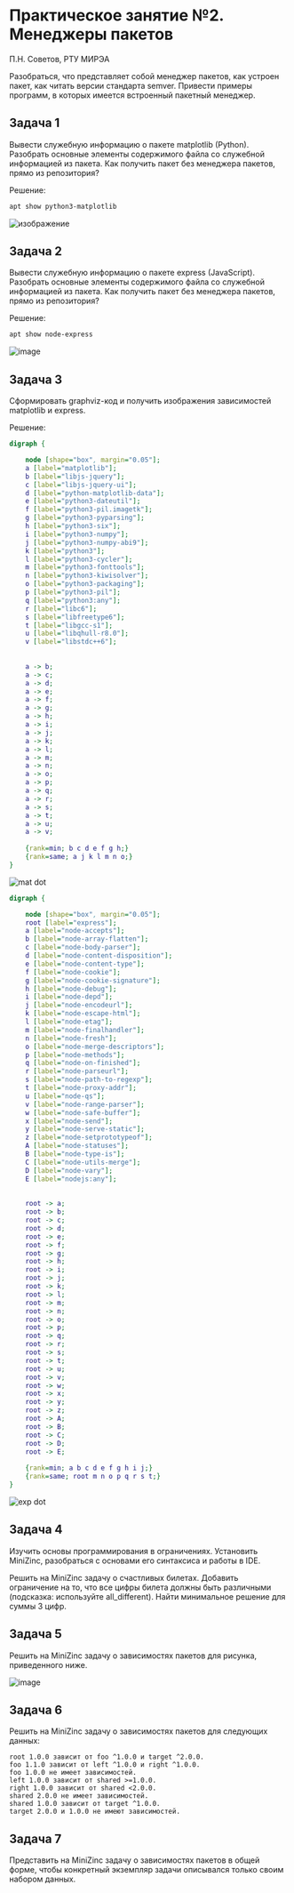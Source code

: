 # Практическое занятие №2. Менеджеры пакетов

П.Н. Советов, РТУ МИРЭА

Разобраться, что представляет собой менеджер пакетов, как устроен пакет, как читать версии стандарта semver. Привести примеры программ, в которых имеется встроенный пакетный менеджер.

## Задача 1

Вывести служебную информацию о пакете matplotlib (Python). Разобрать основные элементы содержимого файла со служебной информацией из пакета. Как получить пакет без менеджера пакетов, прямо из репозитория?

Решение:
```bash
apt show python3-matplotlib
```
![изображение](https://github.com/user-attachments/assets/d8852768-69c7-48f5-9c4e-05f027a7b4fb)


## Задача 2

Вывести служебную информацию о пакете express (JavaScript). Разобрать основные элементы содержимого файла со служебной информацией из пакета. Как получить пакет без менеджера пакетов, прямо из репозитория?

Решение:
```bash
apt show node-express
```
![image](https://github.com/user-attachments/assets/586f9314-232c-4c68-881f-6dcb1808938e)


## Задача 3

Сформировать graphviz-код и получить изображения зависимостей matplotlib и express.

Решение:
```dot
digraph {

    node [shape="box", margin="0.05"];
    a [label="matplotlib"];
    b [label="libjs-jquery"];
    c [label="libjs-jquery-ui"];
    d [label="python-matplotlib-data"];
    e [label="python3-dateutil"];
    f [label="python3-pil.imagetk"];
    g [label="python3-pyparsing"];
    h [label="python3-six"];
    i [label="python3-numpy"];
    j [label="python3-numpy-abi9"];
    k [label="python3"];
    l [label="python3-cycler"];
    m [label="python3-fonttools"];
    n [label="python3-kiwisolver"];
    o [label="python3-packaging"];
    p [label="python3-pil"];
    q [label="python3:any"];
    r [label="libc6"];
    s [label="libfreetype6"];
    t [label="libgcc-s1"];
    u [label="libqhull-r8.0"];
    v [label="libstdc++6"];
    
    
    a -> b;
    a -> c;
    a -> d;
    a -> e;
    a -> f;
    a -> g;
    a -> h;
    a -> i;
    a -> j;
    a -> k;
    a -> l;
    a -> m;
    a -> n;
    a -> o;
    a -> p;
    a -> q;
    a -> r;
    a -> s;
    a -> t;
    a -> u;
    a -> v;
    
    {rank=min; b c d e f g h;}
    {rank=same; a j k l m n o;}
}
```
![mat dot](https://github.com/user-attachments/assets/68d6071f-98ae-4369-9826-5db5c5aaaa52)

```dot
digraph {

    node [shape="box", margin="0.05"];
    root [label="express"];
    a [label="node-accepts"];
    b [label="node-array-flatten"];
    c [label="node-body-parser"];
    d [label="node-content-disposition"];
    e [label="node-content-type"];
    f [label="node-cookie"];
    g [label="node-cookie-signature"];
    h [label="node-debug"];
    i [label="node-depd"];
    j [label="node-encodeurl"];
    k [label="node-escape-html"];
    l [label="node-etag"];
    m [label="node-finalhandler"];
    n [label="node-fresh"];
    o [label="node-merge-descriptors"];
    p [label="node-methods"];
    q [label="node-on-finished"];
    r [label="node-parseurl"];
    s [label="node-path-to-regexp"];
    t [label="node-proxy-addr"];
    u [label="node-qs"];
    v [label="node-range-parser"];
    w [label="node-safe-buffer"];
    x [label="node-send"];
    y [label="node-serve-static"];
    z [label="node-setprototypeof"];
    A [label="node-statuses"];
    B [label="node-type-is"];
    C [label="node-utils-merge"];
    D [label="node-vary"];
    E [label="nodejs:any"];
    
    
    root -> a;
    root -> b;
    root -> c;
    root -> d;
    root -> e;
    root -> f;
    root -> g;
    root -> h;
    root -> i;
    root -> j;
    root -> k;
    root -> l;
    root -> m;
    root -> n;
    root -> o;
    root -> p;
    root -> q;
    root -> r;
    root -> s;
    root -> t;
    root -> u;
    root -> v;
    root -> w;
    root -> x;
    root -> y;
    root -> z;
    root -> A;
    root -> B;
    root -> C;
    root -> D;
    root -> E;
    
    {rank=min; a b c d e f g h i j;}
    {rank=same; root m n o p q r s t;}
}
```
![exp dot](https://github.com/user-attachments/assets/c472ea00-48b0-406b-bbae-42a8b22188e2)


## Задача 4

Изучить основы программирования в ограничениях. Установить MiniZinc, разобраться с основами его синтаксиса и работы в IDE.

Решить на MiniZinc задачу о счастливых билетах. Добавить ограничение на то, что все цифры билета должны быть различными (подсказка: используйте all_different). Найти минимальное решение для суммы 3 цифр.

## Задача 5

Решить на MiniZinc задачу о зависимостях пакетов для рисунка, приведенного ниже.

![image](https://github.com/user-attachments/assets/3d0b5c4c-b8fa-419e-a6f3-8d797e1404ae)


## Задача 6

Решить на MiniZinc задачу о зависимостях пакетов для следующих данных:

```
root 1.0.0 зависит от foo ^1.0.0 и target ^2.0.0.
foo 1.1.0 зависит от left ^1.0.0 и right ^1.0.0.
foo 1.0.0 не имеет зависимостей.
left 1.0.0 зависит от shared >=1.0.0.
right 1.0.0 зависит от shared <2.0.0.
shared 2.0.0 не имеет зависимостей.
shared 1.0.0 зависит от target ^1.0.0.
target 2.0.0 и 1.0.0 не имеют зависимостей.
```

## Задача 7

Представить на MiniZinc задачу о зависимостях пакетов в общей форме, чтобы конкретный экземпляр задачи описывался только своим набором данных.
